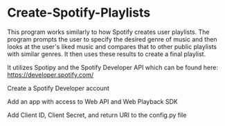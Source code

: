 # Create-Spotify-Playlists

This program works similarly to how Spotify creates user playlists. The program prompts the user to specify the desired genre of music and then looks at the user's liked music and compares that to other public playlists with similar genres. It then uses these results to create a final playlist. 

It utilizes Spotipy and the Spotify Developer API which can be found here: https://developer.spotify.com/

Create a Spotify Developer account

Add an app with access to Web API and Web Playback SDK

Add Client ID, Client Secret, and return URI to the config.py file
